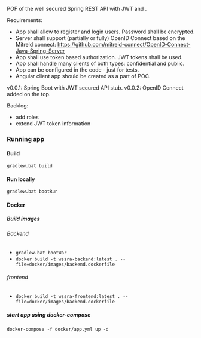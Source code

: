 POF of the well secured Spring REST API with JWT and . 

Requirements:
- App shall allow to register and login users. Password shall be encrypted.
- Server shall support (partially or fully) OpenID Connect based on the MitreId connect: https://github.com/mitreid-connect/OpenID-Connect-Java-Spring-Server
- App shall use token based authorization. JWT tokens shall be used.
- App shall handle many clients of both types: confidential and public.
- App can be configured in the code - just for tests.
- Angular client app should be created as a part of POC.

v0.0.1:
Spring Boot with JWT secured API stub.
v0.0.2:
OpenID Connect added on the top.

Backlog:
- add roles
- extend JWT token information

### Running app
#### Build
`gradlew.bat build`

#### Run locally
`gradlew.bat bootRun`

#### Docker

##### Build images
###### Backend
- `gradlew.bat bootWar`
- `docker build -t wssra-backend:latest . --file=docker/images/backend.dockerfile`

###### frontend
- `docker build -t wssra-frontend:latest . --file=docker/images/backend.dockerfile`


##### start app using docker-compose
`docker-compose -f docker/app.yml up -d`


